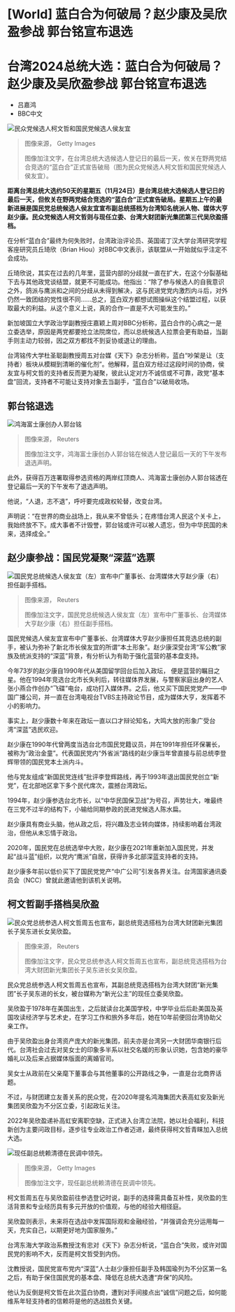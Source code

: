 # [World] 蓝白合为何破局？赵少康及吴欣盈参战 郭台铭宣布退选

#  台湾2024总统大选：蓝白合为何破局？赵少康及吴欣盈参战 郭台铭宣布退选

  * 吕嘉鸿 
  * BBC中文 


![民众党候选人柯文哲和国民党候选人侯友宜](_131769312_taiwan-comp.jpg)

> 图像来源，  Getty Images
>
> 图像加注文字，在台湾总统大选候选人登记日的最后一天，攸关在野两党结合竞选的“蓝白合”正式宣告破局（图为民众党候选人柯文哲和国民党候选人侯友宜）。

**距离台湾总统大选约50天的星期五（11月24日）是台湾总统大选候选人登记日的最后一天，但攸关在野两党结合竞选的“蓝白合”正式宣告破局。星期五上午的最新进展是国民党总统候选人侯友宜宣布副总统搭档为台湾知名统派人物、媒体大亨赵少康。民众党候选人柯文哲则与现任立委、台湾大财团新光集团第三代吴欣盈搭档。**

在分析“蓝白合”最终为何失败时，台湾政治评论员、英国诺丁汉大学台湾研究学程客座研究员丘琦欣（Brian Hiou）对BBC中文表示，该联盟从一开始就似乎注定不会成功。

丘琦欣说，其实在过去的几年里，蓝营内部的分歧就一直在扩大，在这个分裂基础下去与其他政党谈结盟，就更不可能成功。他指出：“除了参与候选人的自我意识之外，鸽派与鹰派和之间的分歧从未得到解决，这与民进党党内激烈内斗后，对外仍然一致团结的党性很不同......总之，蓝白双方都想试图操纵这个结盟过程，以获取最大的利益。从这个意义上说，真的合作一直是不大可能发生的。”


新加坡国立大学政治学副教授庄嘉颖上周对BBC分析称，蓝白合作的心病之一是立委选举，原因是两党都要抢立法院席位，而以总统候选人拉票会更有助益，当副手则主动力较弱，因之双方都找不到妥协或退让的理由。

台湾铭传大学杜圣聪副教授周五对台媒《天下》杂志分析称，蓝白“吵架是让（支持者）板块从模糊到清晰的催化剂”。他解释，蓝白双方经过这段时间的协商，侯友宜与柯文哲的支持者反而更为凝聚，彼此认定对方不诚信或不可靠，政党“基本盘”回流，支持者不可能让支持对象去当副手，“蓝白合”以破局收场。

##  郭台铭退选

![鸿海富士康创办人郭台铭](_131816670_ce178969-1ff5-4ab3-9062-2a1d4e10c869.jpg)

> 图像来源，  Reuters
>
> 图像加注文字，鸿海富士康创办人郭台铭在候选人登记最后一天的下午发布退选声明。

此外，获得百万连署取得参选资格的两岸红顶商人、鸿海富士康创办人郭台铭透在登记最后一天的下午发布了退选声明。

他说，“人退，志不退”，呼吁要完成政权轮替，改变台湾。

声明说：“在世界的商业战场上，我从来不曾低头；在疼惜台湾人民这个关卡上，我始终放不下。成大事者不计毁誉，郭台铭或许可以被人遗忘，但为中华民国的未来，选择成全。”

##  赵少康参战：国民党凝聚“深蓝”选票

![国民党总统候选人侯友宜（左）宣布中广董事长、台湾媒体大亨赵少康（右）担任副手搭档。](_131808046_houyuih_chao_reuters.jpg)

> 图像来源，  Reuters
>
> 图像加注文字，国民党总统候选人侯友宜（左）宣布中广董事长、台湾媒体大亨赵少康（右）担任副手搭档。

国民党候选人侯友宜宣布中广董事长、台湾媒体大亨赵少康担任其竞选总统的副手，被认为弥补了新北市长侯友宜的所谓“本土形象”。赵少康深受台湾“军公教”家族及统派支持的“深蓝”背景，有分析认为有助于强化蓝营的基本盘支持。

今年73岁的赵少康自1990年代从美国留学回台后加入政坛， 便是蓝营的瞩目之星。他在1994年竞选台北市长失利后，转往媒体界发展，与警察家庭出身的艺人张小燕合作创办“飞碟”电台，成功打入媒体界。之后，他又买下国民党党产——中国广播公司，并一直在台湾电视台TVBS主持政论节目，成为媒体大亨，发挥着不小的影响力。

事实上，赵少康数十年来在政坛一直以口才辩论知名，大鸣大放的形象广受台湾“深蓝”选民欢迎。


赵少康在1990年代曾两度当选台北市国民党籍议员，并在1991年担任环保署长，被称为“政治金童”。代表国民党内“外省派”路线的赵少康当年曾直接与前总统李登辉带领的国民党本土派内斗。

他与党友组成“新国民党连线”批评李登辉路线，再于1993年退出国民党创立“新党”，在北部地区拿下多个民代席次，震撼台湾政坛。

1994年，赵少康参选台北市长，以“中华民国保卫战”为号召，声势壮大，唯最终在三党不过半的结构下，小输给同期参政的民进党候选人陈水扁。

赵少康具有商业头脑，他从政之后，将兴趣及志业转向媒体，持续影响着台湾政治，但他从未忘情于政治。

2020年，国民党在总统选举中大败，赵少康在2021年重新加入国民党，并发起“战斗蓝”组织，以党内“鹰派”自居，获得许多北部深蓝支持者的支持。

赵少康多年前以低价买下了国民党党产“中广公司”引发各界关注。台湾国家通讯委员会（NCC）曾就此邀请他到该机关说明。

##  柯文哲副手搭档吴欣盈

![民众党总统参选人柯文哲周五也宣布，副总统竞选搭档为台湾大财团新光集团长子吴东进长女吴欣盈。](_131808048_ke_wu_reuters.jpg)

> 图像来源，  Reuters
>
> 图像加注文字，民众党总统参选人柯文哲周五也宣布，副总统竞选搭档为台湾大财团新光集团长子吴东进长女吴欣盈。

民众党总统参选人柯文哲周五也宣布，其副总统竞选搭档为台湾大财团“新光集团”长子吴东进的长女，被台媒称为“新光公主”的现任立委吴欣盈。

吴欣盈于1978年在美国出生，之后就读台北美国学校，中学毕业后后赴美国及英国攻读经济学与艺术史，在学习工作和旅外多年后，她在10年前便回台湾协助父亲工作。

由于吴欣盈出身台湾资产庞大的新光集团，前夫亦是台湾另一大财团华南银行后代。台湾社会过去对吴女士的印象多半系以社交名媛的形象认识她，包含她的豪华婚礼以及后来占据媒体版面的离婚官司。

吴女士从政前在父亲麾下董事会与其他董事的公开路线之争，一直是台北商界话题。

不过，与财团建立友善关系的民众党，在2020年提名鸿海集团大表高虹安及新光集团吴欣盈为不分区立委，引起政坛关注。

2022年吴欣盈递补高虹安离职空缺，正式进入台湾立法院，她以社会福利，科技新创为主要问政目标，逐步往专业政治工作者迈进，最终获得柯文哲青睐加入总统大选。

![现任副总统赖清德在民调中领先。](_131768864_gettyimages-1727317976.jpg)

> 图像来源，  Getty Images
>
> 图像加注文字，现任副总统赖清德在民调中领先。

柯文哲周五在与吴欣盈前往参选登记时说，副手的选择需具备互补性，吴欣盈的生活背景和专业经历具有多元开放的价值观，与他的经验大相径庭。

吴欣盈则表示，未来将在选战中发挥国际观和金融经验，“并强调会充分运用每一天，充实自己，以期更好地为国家服务。”

台湾东海大学政治系教授沈有忠对《天下》杂志分析说，“蓝白合”失败，或许对国民党的影响不大，反而是柯文哲受到内伤。

沈教授说，国民党宣布党内“深蓝”人士赵少康担任副手及韩国瑜列为不分区第一名之后，有助于保住国民党的基本盘、降低在总统大选遭“弃保”的风险。

他认为反倒是柯文哲在此次蓝白协商，遭到对手间接点出“诚信”问题之后，如何能维系年轻支持者的信赖将是他的选战胜负关键。


